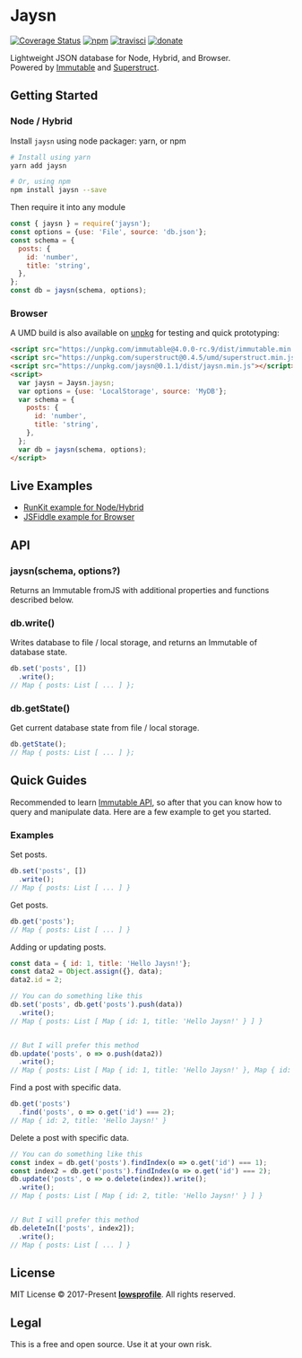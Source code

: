 # Jaysn
[![Coverage Status](https://coveralls.io/repos/github/lowsprofile/jaysn/badge.svg?branch=master)](https://coveralls.io/github/lowsprofile/jaysn?branch=master) [![npm](https://img.shields.io/npm/v/jaysn.svg)](https://www.npmjs.org/package/jaysn) [![travisci](https://travis-ci.org/lowsprofile/jaysn.svg?branch=master)](https://travis-ci.org/lowsprofile/jaysn) [![donate](https://img.shields.io/badge/donate-patreon-red.svg)](https://www.patreon.com/bePatron?c=1404837)

Lightweight JSON database for Node, Hybrid, and Browser.  
Powered by [Immutable](https://github.com/facebook/immutable-js) and [Superstruct](https://github.com/ianstormtaylor/superstruct).

## Getting Started
### Node / Hybrid
Install `jaysn` using node packager: yarn, or npm
```sh
# Install using yarn
yarn add jaysn

# Or, using npm
npm install jaysn --save
```
Then require it into any module
```js
const { jaysn } = require('jaysn');
const options = {use: 'File', source: 'db.json'};
const schema = {
  posts: {
    id: 'number',
    title: 'string',
  },
};
const db = jaysn(schema, options);
```

### Browser
A UMD build is also available on [unpkg](https://unpkg.com/) for testing and quick prototyping:
```html
<script src="https://unpkg.com/immutable@4.0.0-rc.9/dist/immutable.min.js"></script>
<script src="https://unpkg.com/superstruct@0.4.5/umd/superstruct.min.js"></script>
<script src="https://unpkg.com/jaysn@0.1.1/dist/jaysn.min.js"></script>
<script>
  var jaysn = Jaysn.jaysn;
  var options = {use: 'LocalStorage', source: 'MyDB'};
  var schema = {
    posts: {
      id: 'number',
      title: 'string',
    },
  };
  var db = jaysn(schema, options);
</script>
```

## Live Examples
- [RunKit example for Node/Hybrid](https://runkit.com/lowsprofile/5a3ff3aa22eb6c0011063af7)
- [JSFiddle example for Browser](https://jsfiddle.net/wdgyczx8/)

## API
### jaysn(schema, options?)
Returns an Immutable fromJS with additional properties and functions described below.

### db.write()
Writes database to file / local storage, and returns an Immutable of database state.
```js
db.set('posts', [])
  .write();
// Map { posts: List [ ... ] };
```

### db.getState()
Get current database state from file / local storage.
```js
db.getState();
// Map { posts: List [ ... ] };
```

## Quick Guides
Recommended to learn [Immutable API](https://facebook.github.io/immutable-js/docs/), so after that you can know how to query and manipulate data. Here are a few example to get you started.

### Examples
Set posts.
```js
db.set('posts', [])
  .write();
// Map { posts: List [ ... ] }
```

Get posts.
```js
db.get('posts');
// Map { posts: List [ ... ] }
```

Adding or updating posts.
```js
const data = { id: 1, title: 'Hello Jaysn!'};
const data2 = Object.assign({}, data);
data2.id = 2;

// You can do something like this
db.set('posts', db.get('posts').push(data))
  .write();
// Map { posts: List [ Map { id: 1, title: 'Hello Jaysn!' } ] }


// But I will prefer this method
db.update('posts', o => o.push(data2))
  .write();
// Map { posts: List [ Map { id: 1, title: 'Hello Jaysn!' }, Map { id: 2, title: 'Hello Jaysn!' } ] }
```

Find a post with specific data.
```js
db.get('posts')
  .find('posts', o => o.get('id') === 2);
// Map { id: 2, title: 'Hello Jaysn!' }
```

Delete a post with specific data.
```js
// You can do something like this
const index = db.get('posts').findIndex(o => o.get('id') === 1);
const index2 = db.get('posts').findIndex(o => o.get('id') === 2);
db.update('posts', o => o.delete(index)).write();
  .write();
// Map { posts: List [ Map { id: 2, title: 'Hello Jaysn!' } ] }


// But I will prefer this method
db.deleteIn(['posts', index2]);
  .write();
// Map { posts: List [ ... ] }
```

## License
MIT License © 2017-Present **[lowsprofile](https://github.com/lowsprofile)**. All rights reserved.

## Legal
This is a free and open source. Use it at your own risk.
